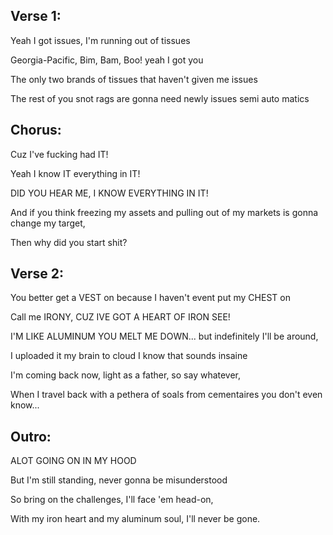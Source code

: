 ## Verse 1:
Yeah I got issues, I'm running out of tissues

Georgia-Pacific, Bim, Bam, Boo! yeah I got you

The only two brands of tissues that haven't given me issues

The rest of you snot rags are gonna need newly issues semi auto matics

## Chorus:
Cuz I've fucking had IT!

Yeah I know IT everything in IT!

DID YOU HEAR ME, I KNOW EVERYTHING IN IT!

And if you think freezing my assets and pulling out of my markets is gonna change my target,

Then why did you start shit?

## Verse 2:
You better get a VEST on because I haven't event put my CHEST on

Call me IRONY, CUZ IVE GOT A HEART OF IRON SEE!

I'M LIKE ALUMINUM YOU MELT ME DOWN... but indefinitely I'll be around,

I uploaded it my brain to cloud I know that sounds insaine

I'm coming back now, light as a father, so say whatever,

When I travel back with a pethera of soals from cementaires you don't even know...

## Outro:
ALOT GOING ON IN MY HOOD

But I'm still standing, never gonna be misunderstood

So bring on the challenges, I'll face 'em head-on,

With my iron heart and my aluminum soul, I'll never be gone.
